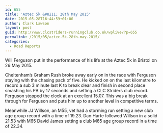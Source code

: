 ```yaml
---
id: 655
title: 'Aztec 5k &#8211; 28th May 2015'
date: 2015-05-28T16:44:59+01:00
author: Clark Lawson
layout: post
guid: http://www.clcstriders-runningclub.co.uk/wplive/?p=655
permalink: /2015/05/aztec-5k-28th-may-2015/
categories:
  - Road Reports
---
```

Will Ferguson put in the performance of his life at the Aztec 5k in Bristol on 26 May 2015.

Cheltenham&#8217;s Graham Rush broke away early on in the race with Ferguson staying with the chasing pack of five. He kicked on on the last kilometre to record a sub 3 minute last K to break clear and finish in second place smashing his PB by 17 seconds and setting a CLC Striders club record. Ferguson stopped the clock at an excellent 15.07. This was a big break through for Ferguson and puts him up to another level in competitive terms.

Meanwhile JJ Willson, an M55, vet had a storming run setting a new club age group record with a time of 19.23. Dan Harte followed Willson in a solid 21.53 with M65 David James setting a club M65 age group record in a time of 22.34.